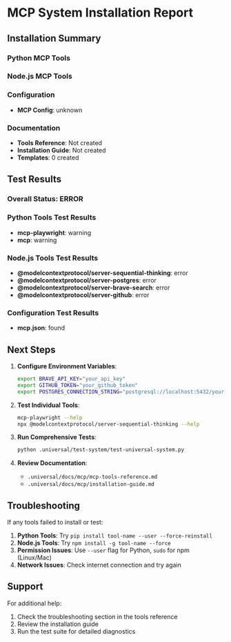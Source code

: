 # MCP System Installation Report

## Installation Summary

### Python MCP Tools

### Node.js MCP Tools

### Configuration
- **MCP Config**: unknown

### Documentation
- **Tools Reference**: Not created
- **Installation Guide**: Not created
- **Templates**: 0 created

## Test Results

### Overall Status: ERROR

### Python Tools Test Results
- **mcp-playwright**: warning
- **mcp**: warning

### Node.js Tools Test Results
- **@modelcontextprotocol/server-sequential-thinking**: error
- **@modelcontextprotocol/server-postgres**: error
- **@modelcontextprotocol/server-brave-search**: error
- **@modelcontextprotocol/server-github**: error

### Configuration Test Results
- **mcp.json**: found

## Next Steps

1. **Configure Environment Variables**:
   ```bash
   export BRAVE_API_KEY="your_api_key"
   export GITHUB_TOKEN="your_github_token"
   export POSTGRES_CONNECTION_STRING="postgresql://localhost:5432/your_db"
   ```

2. **Test Individual Tools**:
   ```bash
   mcp-playwright --help
   npx @modelcontextprotocol/server-sequential-thinking --help
   ```

3. **Run Comprehensive Tests**:
   ```bash
   python .universal/test-system/test-universal-system.py
   ```

4. **Review Documentation**:
   - `.universal/docs/mcp/mcp-tools-reference.md`
   - `.universal/docs/mcp/installation-guide.md`

## Troubleshooting

If any tools failed to install or test:

1. **Python Tools**: Try `pip install tool-name --user --force-reinstall`
2. **Node.js Tools**: Try `npm install -g tool-name --force`
3. **Permission Issues**: Use `--user` flag for Python, `sudo` for npm (Linux/Mac)
4. **Network Issues**: Check internet connection and try again

## Support

For additional help:
1. Check the troubleshooting section in the tools reference
2. Review the installation guide
3. Run the test suite for detailed diagnostics
